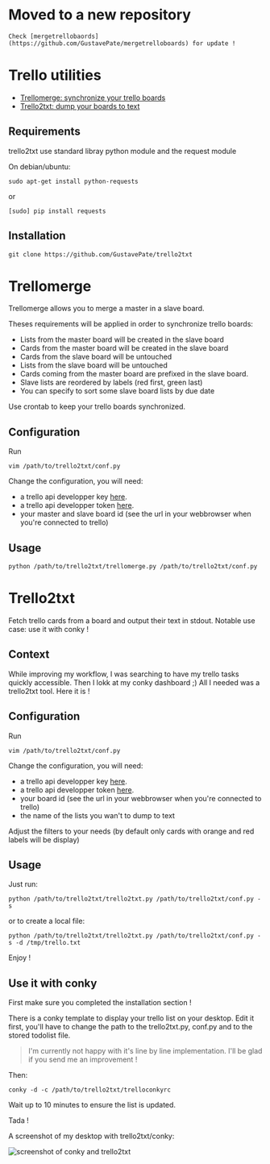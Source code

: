 
Moved to a new repository
==============================

    Check [mergetrellobaords](https://github.com/GustavePate/mergetrelloboards) for update !




Trello utilities
==================

* [Trellomerge: synchronize your trello boards](#trellomerge)
* [Trello2txt: dump your boards to text](#trello2txt)


## Requirements

trello2txt use standard libray python module and the request module

On debian/ubuntu:

    sudo apt-get install python-requests

or

    [sudo] pip install requests

## Installation

    git clone https://github.com/GustavePate/trello2txt


Trellomerge
===========

Trellomerge allows you to merge a master in a slave board.

Theses requirements will be applied in order to synchronize trello boards:

* Lists from the master board will be created in the slave board
* Cards from the master board will be created in the slave board
* Cards from the slave board will be untouched
* Lists from the slave board will be untouched
* Cards coming from the master board are prefixed in the slave board.
* Slave lists are reordered by labels (red first, green last)
* You can specify to sort some slave board lists by due date

Use crontab to keep your trello boards synchronized.

## Configuration

Run

    vim /path/to/trello2txt/conf.py

Change the configuration, you will need:
- a trello api developper key [here](https://trello.com/docs/).
- a trello api developper token [here](https://trello.com/docs/).
- your master and slave board id (see the url in your webbrowser when you're connected to trello)

## Usage

    python /path/to/trello2txt/trellomerge.py /path/to/trello2txt/conf.py

Trello2txt
==========

Fetch trello cards from a board and output their text in stdout. Notable use case: use it with conky !

## Context

While improving my workflow, I was searching to have my trello tasks quickly accessible.
Then I lokk at my conky dashboard ;)
All I needed was a trello2txt tool. Here it is !

## Configuration


Run

    vim /path/to/trello2txt/conf.py

Change the configuration, you will need:
- a trello api developper key [here](https://trello.com/docs/).
- a trello api developper token [here](https://trello.com/docs/).
- your board id (see the url in your webbrowser when you're connected to trello)
- the name of the lists you wan't to dump to text

Adjust the filters to your needs (by default only cards with orange and red labels will be display)

## Usage

Just run:

    python /path/to/trello2txt/trello2txt.py /path/to/trello2txt/conf.py -s

or to create a local file:

    python /path/to/trello2txt/trello2txt.py /path/to/trello2txt/conf.py -s -d /tmp/trello.txt

Enjoy !

## Use it with conky

First make sure you completed the installation section !

There is a conky template to display your trello list on your desktop.
Edit it first, you'll have to change the path to the trello2txt.py, conf.py and to the stored todolist file.

>I'm currently not happy with it's line by line implementation. I'll be glad if you send me an improvement !

Then:

    conky -d -c /path/to/trello2txt/trelloconkyrc

Wait up to 10 minutes to ensure the list is updated.

Tada !

A screenshot of my desktop with trello2txt/conky:

![screenshot of conky and trello2txt](https://raw.github.com/GustavePate/trello2txt/master/pics/trello+conky.png "Conky + Trello screenshot")

